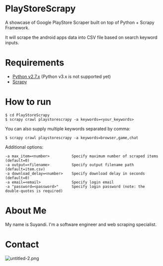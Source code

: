 PlayStoreScrapy
===============

A showcase of Google PlayStore Scraper built on top of Python + Scrapy Framework.

It will scrape the android apps data into CSV file based on search keyword inputs.

Requirements
============

 * [Python v2.7.x][1] (Python v3.x is not supported yet)
 * [Scrapy][2]


How to run
==========

    $ cd PlayStoreScrapy
    $ scrapy crawl playstorescrapy -a keywords=<your_keywords>

You can also supply multiple keywords separated by comma:

    $ scrapy crawl playstorescrapy -a keywords=browser,game,chat

Additional options:

    -a max_item=<number>          Specify maximum number of scraped items (default=0)
    -a output=<filename>          Specify output filename path (default=item.csv)
    -a download_delay=<number>    Specify download delay in seconds (default=0)
    -a email=<email>              Specify login email
    -a "password=<password>"      Specify login password (note: the double-quotes is required)

# About Me

My name is Suyandi. I'm a software engineer and web scraping specialist.

# Contact

![untitled-2.png](http://i57.tinypic.com/30bfi1e.jpg)

  [1]: https://www.python.org/downloads/
  [2]: http://scrapy.org/
